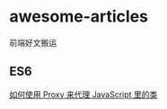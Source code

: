 # awesome-articles
前端好文搬运

## ES6

[如何使用 Proxy 来代理 JavaScript 里的类](http://mp.weixin.qq.com/s?__biz=MzA4Nzg0MDM5Nw==&mid=2247485439&idx=2&sn=540de2a5428719cb157ac4220fcc73fb&chksm=9032041da7458d0b38f9f15710b6c235173bdcfaf3f93c18a53eaa2cd7488a92dc3c193cf7f6&mpshare=1&scene=24&srcid=0629vN9bFVZF1XopmD5fEqIZ&sharer_sharetime=1593445623902&sharer_shareid=dff160b52a7c4b3d5f6e3c46521ac7e4#rd)
